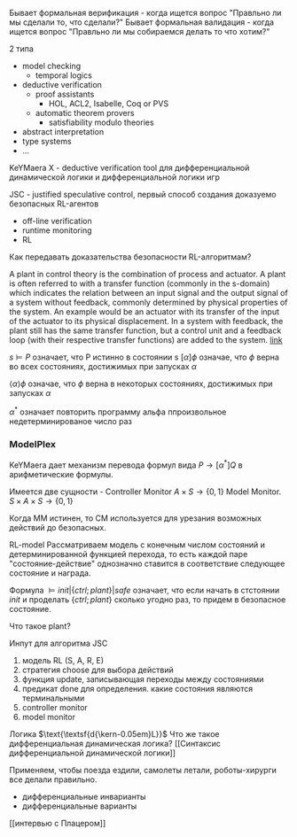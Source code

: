 Бывает формальная верификация - когда ищется вопрос "Правльно ли мы сделали то, что сделали?"
Бывает формальная валидация - когда ищется вопрос "Правльно ли мы собираемся делать то что хотим?"

2 типа
- model checking
	- temporal logics
- deductive verification
	- proof assistants
		-  HOL, ACL2, Isabelle, Coq or PVS
	- automatic theorem provers
		- satisfiability modulo theories
- abstract interpretation
- type systems
- ...

KeYMaera X - deductive verification tool для дифференциальной динамической логики и дифференциальной логики игр 

JSC - justified speculative control, первый способ создания доказуемо безопасных RL-агентов
- off-line verification
- runtime monitoring
- RL

Как передавать доказательства безопасности RL-алгоритмам?

A plant in control theory is the combination of process and actuator. A plant is often referred to with a transfer function (commonly in the s-domain) which indicates the relation between an input signal and the output signal of a system without feedback, commonly determined by physical properties of the system. An example would be an actuator with its transfer of the input of the actuator to its physical displacement. In a system with feedback, the plant still has the same transfer function, but a control unit and a feedback loop (with their respective transfer functions) are added to the system. 
[link](https://en.wikipedia.org/wiki/Plant_(control_theory))

$s \models P$ означает, что P истинно в состоянии s
$[\alpha]\phi$ означае, что $\phi$ верна во всех состояниях, достижимых при запусках $\alpha$

$\langle \alpha \rangle \phi$ означае, что $\phi$ верна в некоторых состояниях, достижимых при запусках $\alpha$

$\alpha^*$ означает повторить программу альфа ппроизвольное недетерминированое число раз

### ModelPlex
KeYMaera дает механизм перевода формул вида $P \to [\alpha^*]Q$ в арифметические формулы.

Имеется две сущности - 
Controller Monitor $A \times S \to \{0, 1\}$
Model Monitor. $S \times A \times S \to \{0, 1\}$

Когда ММ истинен, то СМ используется для урезания возможных действий до безопасных.

RL-model
Рассматриваем модель с конечным числом состояний и детерминированной функцией перехода, то есть каждой паре "состояние-действие" однозначно ставится в соответствие следующее состояние и награда.

Формула $\models init|\{ctrl; plant\}|safe$ означает, что если начать в стстоянии $init$ и проделать $\{ctrl; plant\}$ сколько угодно раз, то придем в безопасное состояние.

Что такое plant?

Инпут для алгоритма JSC
1. модель RL (S, A, R, E)
2. стратегия choose для выбора действий
3. функция update, записывающая переходы между состояниями
4. предикат done для определения. какие состояния являются терминальными
5. controller monitor
6. model monitor

Логика $\text{\textsf{d{\kern-0.05em}L}}$
Что же такое дифференциальная динамическая логика?
[[Синтаксис дифференциальной динамической логики]]

Применяем, чтобы поезда ездили, самолеты летали, роботы-хирурги все делали правильно.

- дифференциальные инварианты
- дифференциальные варианты


[[интервью с Плацером]]






